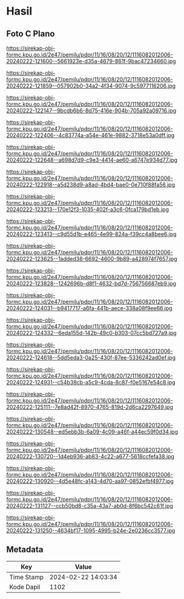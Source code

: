 # Hasil

## Foto C Plano

https://sirekap-obj-formc.kpu.go.id/2e47/pemilu/pdpr/11/16/08/20/12/1116082012006-20240222-121600--5661923e-d35a-4679-861f-9bac47234660.jpg

https://sirekap-obj-formc.kpu.go.id/2e47/pemilu/pdpr/11/16/08/20/12/1116082012006-20240222-121859--057902b0-34a2-4f34-9074-9c5977116206.jpg

https://sirekap-obj-formc.kpu.go.id/2e47/pemilu/pdpr/11/16/08/20/12/1116082012006-20240222-122147--9bcdb6b6-8d75-416e-904b-705a92a09716.jpg

https://sirekap-obj-formc.kpu.go.id/2e47/pemilu/pdpr/11/16/08/20/12/1116082012006-20240222-122406--4c83774a-a54e-461e-9882-3718e53a0dff.jpg

https://sirekap-obj-formc.kpu.go.id/2e47/pemilu/pdpr/11/16/08/20/12/1116082012006-20240222-122648--a698d7d9-c9e3-4414-ae60-a6747e934d77.jpg

https://sirekap-obj-formc.kpu.go.id/2e47/pemilu/pdpr/11/16/08/20/12/1116082012006-20240222-122918--a5d238d9-a8ad-4bd4-bae0-0e710f88fa56.jpg

https://sirekap-obj-formc.kpu.go.id/2e47/pemilu/pdpr/11/16/08/20/12/1116082012006-20240222-123213--170e12f3-1035-402f-a3c6-0fca179bd1eb.jpg

https://sirekap-obj-formc.kpu.go.id/2e47/pemilu/pdpr/11/16/08/20/12/1116082012006-20240222-123413--c9d55d1b-e465-4e99-824a-f39cc4a8bee6.jpg

https://sirekap-obj-formc.kpu.go.id/2e47/pemilu/pdpr/11/16/08/20/12/1116082012006-20240222-123625--1added38-6692-4600-9b89-a428974f7657.jpg

https://sirekap-obj-formc.kpu.go.id/2e47/pemilu/pdpr/11/16/08/20/12/1116082012006-20240222-123828--1242696b-d8f1-4632-bd7d-756756687eb9.jpg

https://sirekap-obj-formc.kpu.go.id/2e47/pemilu/pdpr/11/16/08/20/12/1116082012006-20240222-124031--b9417717-a6fa-441b-aece-338a08f9ee66.jpg

https://sirekap-obj-formc.kpu.go.id/2e47/pemilu/pdpr/11/16/08/20/12/1116082012006-20240222-124332--6eda155d-142b-49c0-b303-07cc5bd727a9.jpg

https://sirekap-obj-formc.kpu.go.id/2e47/pemilu/pdpr/11/16/08/20/12/1116082012006-20240222-124618--5dd5eda3-0a25-430f-87ee-5336242ad0ef.jpg

https://sirekap-obj-formc.kpu.go.id/2e47/pemilu/pdpr/11/16/08/20/12/1116082012006-20240222-124931--c54b38cb-a5c9-4cda-8c87-f0e5167e54c8.jpg

https://sirekap-obj-formc.kpu.go.id/2e47/pemilu/pdpr/11/16/08/20/12/1116082012006-20240222-125111--7e8ad42f-8970-4765-819d-2d6ca2297649.jpg

https://sirekap-obj-formc.kpu.go.id/2e47/pemilu/pdpr/11/16/08/20/12/1116082012006-20240222-130548--ed5ebb3b-6a09-4c09-a46f-a44ec59f0d34.jpg

https://sirekap-obj-formc.kpu.go.id/2e47/pemilu/pdpr/11/16/08/20/12/1116082012006-20240222-130720--1d4eb936-ab83-4c22-a677-5618ccfefa38.jpg

https://sirekap-obj-formc.kpu.go.id/2e47/pemilu/pdpr/11/16/08/20/12/1116082012006-20240222-130920--4d5e48fc-a143-4d70-aa97-0852efbf4977.jpg

https://sirekap-obj-formc.kpu.go.id/2e47/pemilu/pdpr/11/16/08/20/12/1116082012006-20240222-131127--ccb50bd8-c35a-43a7-ab0d-8f6bc542c61f.jpg

https://sirekap-obj-formc.kpu.go.id/2e47/pemilu/pdpr/11/16/08/20/12/1116082012006-20240222-131250--4634bf17-1095-4995-b24e-2e0236cc3577.jpg


## Metadata

| Key        | Value               |
| ---------- | ------------------- |
| Time Stamp | 2024-02-22 14:03:34 |
| Kode Dapil | 1102                |



